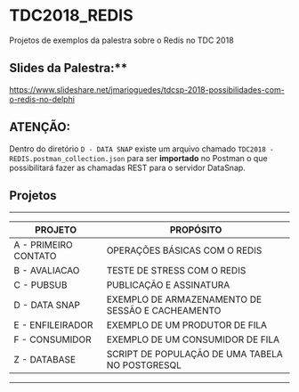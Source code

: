 # TDC2018_REDIS
Projetos de exemplos da palestra sobre o Redis no TDC 2018

## Slides da Palestra:** 
https://www.slideshare.net/jmarioguedes/tdcsp-2018-possibilidades-com-o-redis-no-delphi

## ATENÇÃO:

Dentro do diretório `D - DATA SNAP` existe um arquivo chamado `TDC2018 - REDIS.postman_collection.json`
para ser **importado** no Postman o que possibilitará fazer as chamadas REST para o servidor DataSnap.


## Projetos

--------------------------------------------------------------------------
| PROJETO              | PROPÓSITO                                       |
|----------------------|-------------------------------------------------|
| A - PRIMEIRO CONTATO | OPERAÇÕES BÁSICAS COM O REDIS                   |
| B - AVALIACAO        | TESTE DE STRESS COM O REDIS                     |
| C - PUBSUB           | PUBLICAÇÃO E ASSINATURA                         |
| D - DATA SNAP        | EXEMPLO DE ARMAZENAMENTO DE SESSÃO E CACHEAMENTO|
| E - ENFILEIRADOR     | EXEMPLO DE UM PRODUTOR DE FILA                  |
| F - CONSUMIDOR       | EXEMPLO DE UM CONSUMIDOR DE FILA                |
| Z - DATABASE         | SCRIPT DE POPULAÇÃO DE UMA TABELA NO POSTGRESQL |
--------------------------------------------------------------------------
 

